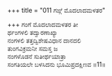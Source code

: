 +++
title = "011 ಗಙ್ಗೆ ಮೊದಲಾದಮಳತರ"

+++
ಗಂಗೆ ಮೊದಲಾದಮಳತರ ತೀ  
ರ್ಥಂಗಳಲಿ ತದ್ವಾರಣಾಖ್ಯಾ  
ನಂಗಳಲಿ ತತ್ತದ್ವಿಶೇಷವಿಧಾನ ದಾನದಲಿ  
ತುಂಗವಿಕ್ರಮನೀ ಸಮಸ್ತ ಜ  
ನಂಗಳೊಡನೆ ಸುತೀರ್ಥಯಾತ್ರಾ  
ಸಂಗತಿಯಲೇ ಬಳಸಿದನು ಭೂಮಿಪ್ರದಕ್ಷಿಣವ      ॥11॥
